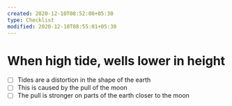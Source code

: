 ```yaml
---
created: 2020-12-10T08:52:08+05:30
type: Checklist
modified: 2020-12-10T08:55:01+05:30
---
```


# When high tide, wells lower in height

- [ ] Tides are a distortion in the shape of the earth
- [ ] This is caused by the pull of the moon
- [ ] The pull is stronger on parts of the earth closer to the moon